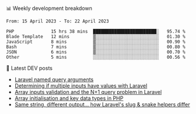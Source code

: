 📊 Weekly development breakdown
<!--START_SECTION:waka-->

```text
From: 15 April 2023 - To: 22 April 2023

PHP              15 hrs 38 mins  ████████████████████████░   95.74 %
Blade Template   12 mins         ▒░░░░░░░░░░░░░░░░░░░░░░░░   01.30 %
JavaScript       8 mins          ▒░░░░░░░░░░░░░░░░░░░░░░░░   00.90 %
Bash             7 mins          ▒░░░░░░░░░░░░░░░░░░░░░░░░   00.80 %
JSON             6 mins          ▒░░░░░░░░░░░░░░░░░░░░░░░░   00.70 %
Other            5 mins          ░░░░░░░░░░░░░░░░░░░░░░░░░   00.56 %
```

<!--END_SECTION:waka-->

📕 Latest DEV posts
<!-- BLOG-POST-LIST:START -->
- [Laravel named query arguments](https://dev.to/michaelvickersuk/laravel-named-query-arguments-28kd)
- [Determining if multiple inputs have values with Laravel](https://dev.to/michaelvickersuk/determining-if-multiple-inputs-have-values-with-laravel-km6)
- [Array inputs validation and the N+1 query problem in Laravel](https://dev.to/michaelvickersuk/array-inputs-validation-and-the-n1-query-problem-in-laravel-2agb)
- [Array initialisation and key data types in PHP](https://dev.to/michaelvickersuk/array-initialisation-and-key-data-types-in-php-1e5b)
- [Same string, different output... how Laravel&#39;s slug &amp; snake helpers differ](https://dev.to/michaelvickersuk/same-string-different-output-how-laravels-slug-snake-helpers-differ-1ccj)
<!-- BLOG-POST-LIST:END -->
